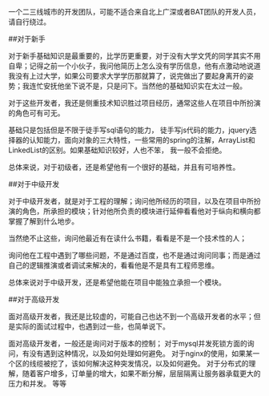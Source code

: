 一个二三线城市的开发团队，可能不适合来自北上广深或者BAT团队的开发人员，请自行绕过。


##对于新手

对于新手基础知识是最重要的，比学历更重要，对于没有大学文凭的同学其实不用自卑；记得之前一个小伙子，我问他简历上怎么没有学历信息，他有点激动地说道我没有上过大学，如果公司要求大学学历那就算了，说完做出了要起身离开的姿势；我连忙安抚他坐下说不是，只是问下。当然他的基础知识实在太过一般。

对于这些开发者，我还是侧重技术知识胜过项目经历，通常这些人在项目中所扮演的角色可有可无。

基础只是包括但是不限于徒手写sql语句的能力， 徒手写js代码的能力，jquery选择器的认知能力，面向对象的三大特性，一些常用的spring的注解，ArrayList和LinkedList的区别。如果基础知识较好，人也不笨， 我一般不会拒绝。

总体来说，对于初级者，还是希望他有一个很好的基础，并且有可培养性。

##对于中级开发

对于中级开发者，就是对于工程的理解；询问他所经历的项目，以及在项目中所扮演的角色，所承担的模块；针对他所负责的模块进行延伸看看他对于纵向和横向都掌握了解到什么地步。

当然绝不止这些，询问他最近有在读什么书籍，看看是不是一个技术性的人；

询问他在工程中遇到了哪些问题，不是通过百度，也不是通过询问同事；而是通过自己的逻辑推演或者调试来解决的，看看他是不是具有工程师思维。

总体来说对于中级开发，还是希望他能在项目中能独立承担一个模块。

##对于高级开发

面对高级开发者，我还是比较虚的，可能自己也达不到一个高级开发者的水平；但是实际的面试过程中，也遇到过一些，也简单说下。

面对高级开发者，一般还是询问对于版本的控制；
对于mysql并发死锁方面的询问，有没有遇到这种情况，以及如何处理如何避免。
对于nginx的使用，如果某一个区的线缆被挖了，该如何解决这种突发情况，以及如何避免。
对于分布式的理解，随着客户增多，订单量的增大，如果不断分解，层层隔离让服务器承载更大的压力和并发。
等等
